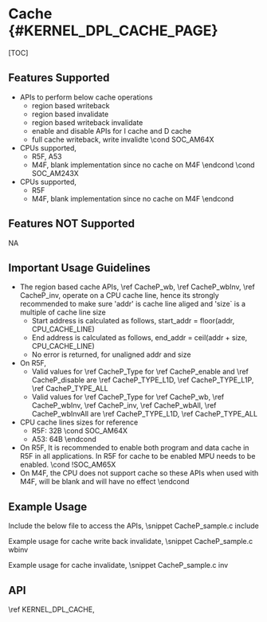 # Cache {#KERNEL_DPL_CACHE_PAGE}

[TOC]

## Features Supported

- APIs to perform below cache operations
  - region based writeback
  - region based invalidate
  - region based writeback invalidate
  - enable and disable APIs for I cache and D cache
  - full cache writeback, write invalidte
\cond SOC_AM64X
- CPUs supported,
  - R5F, A53
  - M4F, blank implementation since no cache on M4F
\endcond
\cond SOC_AM243X
- CPUs supported,
  - R5F
  - M4F, blank implementation since no cache on M4F
\endcond
## Features NOT Supported

NA



## Important Usage Guidelines

- The region based cache APIs, \ref CacheP_wb, \ref CacheP_wbInv, \ref CacheP_inv, operate on a CPU cache line, hence its strongly recommended to
  make sure 'addr' is cache line aliged and 'size` is a multiple of cache line size
  - Start address is calculated as follows, start_addr = floor(addr, CPU_CACHE_LINE)
  - End address is calculated as follows, end_addr = ceil(addr + size, CPU_CACHE_LINE)
  - No error is returned, for unaligned addr and size
- On R5F,
  - Valid values for \ref CacheP_Type for \ref CacheP_enable and \ref CacheP_disable are \ref CacheP_TYPE_L1D, \ref CacheP_TYPE_L1P, \ref CacheP_TYPE_ALL
  - Valid values for \ref CacheP_Type for \ref CacheP_wb, \ref CacheP_wbInv, \ref CacheP_inv, \ref CacheP_wbAll, \ref CacheP_wbInvAll  are \ref CacheP_TYPE_L1D, \ref CacheP_TYPE_ALL
- CPU cache lines sizes for reference
  - R5F: 32B
\cond SOC_AM64X
  - A53: 64B
\endcond
- On R5F, It is recommended to enable both program and data cache in R5F in all applications. In R5F for cache to be enabled MPU needs to be enabled.
\cond !SOC_AM65X
- On M4F, the CPU does not support cache so these APIs when used with M4F, will be blank and will have no effect
\endcond
## Example Usage

Include the below file to access the APIs,
\snippet CacheP_sample.c include

Example usage for cache write back invalidate,
\snippet CacheP_sample.c wbinv

Example usage for cache invalidate,
\snippet CacheP_sample.c inv

## API

\ref KERNEL_DPL_CACHE,
